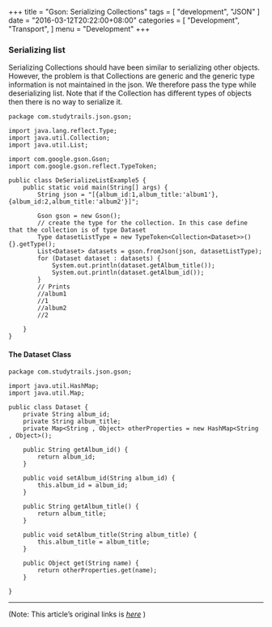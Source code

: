 
+++
title = "Gson: Serializing Collections"
tags = [
    "development",
    "JSON"
]
date = "2016-03-12T20:22:00+08:00"
categories = [
    "Development",
    "Transport",
]
menu = "Development"
+++

### Serializing list

Serializing Collections should have been similar to serializing other objects. However, the problem is that Collections are generic and the generic type information is not maintained in the json. We therefore pass the type while deserializing list. Note that if the Collection has different types of objects then there is no way to serialize it.
```
package com.studytrails.json.gson;

import java.lang.reflect.Type;
import java.util.Collection;
import java.util.List;

import com.google.gson.Gson;
import com.google.gson.reflect.TypeToken;

public class DeSerializeListExample5 {
	public static void main(String[] args) {
		String json = "[{album_id:1,album_title:'album1'},{album_id:2,album_title:'album2'}]";

		Gson gson = new Gson();
		// create the type for the collection. In this case define that the collection is of type Dataset
		Type datasetListType = new TypeToken<Collection<Dataset>>() {}.getType();
		List<Dataset> datasets = gson.fromJson(json, datasetListType);
		for (Dataset dataset : datasets) {
			System.out.println(dataset.getAlbum_title());
			System.out.println(dataset.getAlbum_id());
		}
		// Prints
		//album1
		//1
		//album2
		//2

	}
}
```
<!--more-->
#### The Dataset Class
```
package com.studytrails.json.gson;

import java.util.HashMap;
import java.util.Map;

public class Dataset {
	private String album_id;
	private String album_title;
	private Map<String , Object> otherProperties = new HashMap<String , Object>();

	public String getAlbum_id() {
		return album_id;
	}

	public void setAlbum_id(String album_id) {
		this.album_id = album_id;
	}

	public String getAlbum_title() {
		return album_title;
	}

	public void setAlbum_title(String album_title) {
		this.album_title = album_title;
	}

	public Object get(String name) {
		return otherProperties.get(name);
	}

}
```

------------------

(Note: This article’s original links is [*here*](http://www.studytrails.com/java/json/java-google-json-serializing-collections.jsp "Serializing Collections") )
